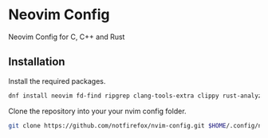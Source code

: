 # Neovim Config
Neovim Config for C, C++ and Rust

## Installation
Install the required packages.
```sh
dnf install neovim fd-find ripgrep clang-tools-extra clippy rust-analyzer
```

Clone the repository into your your nvim config folder.
```sh
git clone https://github.com/notfirefox/nvim-config.git $HOME/.config/nvim
```
